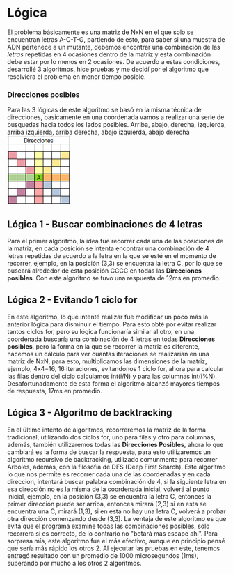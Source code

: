 # Lógica

El problema básicamente es una matriz de NxN en el que solo se encuentran letras A-C-T-G, partiendo de esto, para saber si una muestra de ADN pertenece a un mutante, debemos encontrar una combinación de las _letras_ repetidas en 4 ocasiones dentro de la matriz y esta combinación debe estar por lo menos en 2 ocasiones.
De acuerdo a estas condiciones, desarrollé 3 algoritmos, hice pruebas y me decidí por el algoritmo que resolviera el problema en menor tiempo posible.

### Direcciones posibles
Para las 3 lógicas de este algoritmo se basó en la misma técnica de direcciones, basicamente en una coordenada vamos a realizar una serie de busquedas hacia todos los lados posibles.
Arriba, abajo, derecha, izquierda, arriba izquierda, arriba derecha, abajo izquierda, abajo derecha
![Direcciones](../docs/direcciones.png)

## Lógica 1 - Buscar combinaciones de 4 letras
Para el primer algoritmo, la idea fue recorrer cada una de las posiciones de la matriz, en cada posición se intenta encontrar una combinación de 4 letras repetidas de acuerdo a la letra en la que se esté en el momento de recorrer, ejemplo, en la posición (3,3) se encuentra la letra C, por lo que se buscará alrededor de esta posición CCCC en todas las **Direcciones posibles**.
Con este algoritmo se tuvo una respuesta de 12ms en promedio.

## Lógica 2 - Evitando 1 ciclo for
En este algoritmo, lo que intenté realizar fue modificar un poco más la anterior lógica para disminuir el tiempo.
Para esto obté por evitar realizar tantos ciclos for, pero su lógica funcionaría similar al otro, en una coordenada buscaría una combinación de 4 letras en todas **Direcciones posibles**, pero la forma en la que se recorrer la matriz es diferente, hacemos un cálculo para ver cuantas iteraciones se realizarían en una matriz de NxN, para esto, multiplicamos las dimensiones de la matriz, ejemplo, 4x4=16, 16 iteraciones, evitandonos 1 ciclo for, ahora para calcular las filas dentro del ciclo calculamos int(i/N) y para las columnas int(i%N).
Desafortunadamente de esta forma el algoritmo alcanzó mayores tiempos de respuesta, 17ms en promedio.

## Lógica 3 - Algoritmo de backtracking
En el último intento de algoritmos, recorreremos la matriz de la forma tradicional, utilizando dos ciclos for, uno para filas y otro para columnas, además, también utilizaremos todas las **Direcciones Posibles**, ahora lo que cambiará es la forma de buscar la respuesta, para esto utilizaremos un algoritmo recursivo de backtracking, utilizado comunmente para recorrer Arboles, además, con la filosofía de DFS (Deep First Search).
Este algoritmo lo que nos permite es recorrer cada una de las coordenadas y en cada direccion, intentará buscar palabra combinación de 4, si la siguiente letra en esa dirección no es la misma de la coordenada inicial, volverá al punto inicial, ejemplo, en la posición (3,3) se encuentra la letra C, entonces la primer dirección puede ser arriba, entonces mirará (2,3) si en esta se encuentra una C, mirará (1,3), si en esta no hay una letra C, volverá a probar otra dirección comenzando desde (3,3).
La ventaja de este algoritmo es que evita que el programa examine todas las combinaciones posibles, solo recorrera si es correcto, de lo contrario no "botará más escape ahí".
Para sorpresa mía, este algoritmo fue el más efectivo, aunque en principio pensé que sería más rápido los otros 2.
Al ejecutar las pruebas en este, tenemos entregó resultado con un promedio de 1000 microsegundos (1ms), superando por mucho a los otros 2 algoritmos.